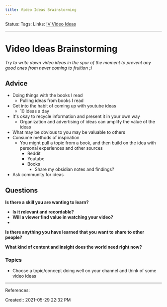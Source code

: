 ```yaml
---
title: Video Ideas Brainstorming
---
```

Status:
Tags: 
Links: [!V Video Ideas](out/v-video-ideas.md)
___
# Video Ideas Brainstorming
*Try to write down video ideas in the spur of the moment to prevent any good ones from never coming to fruition ;)*
## Advice
-  Doing things with the books I read
	-  Pulling ideas from books I read
- Get into the habit of coming up with youtube ideas
	- 10 ideas a day
- It's okay to recycle information and present it in your own way
	- Organization and advertising of ideas can amplify the value of the ideas
- What may be obvious to you may be valuable to others
- Consume methods of inspiration
	- You might pull a topic from a book, and then build on the idea with personal experiences and other sources
		- Reddit
		- Youtube
		- Books
			- Share my obsidian notes and findings?
- Ask community for ideas
## Questions
**Is there a skill you are wanting to learn?**
- **Is it relevant and recordable?**
- **Will a viewer find value in watching your video?**
- 
**Is there anything you have learned that you want to share to other people?**

**What kind of content and insight does the world need right now?**

### Topics
- Choose a topic/concept doing well on your channel and think of some video ideas
___
References:

Created:: 2021-05-29 22:32 PM